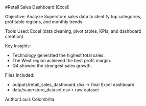 #Retail Sales Dashboard (Excel)

Objective: 
Analyze Superstore sales data to identify top categories, profitable regions, and monthly trends.

Tools Used: 
Excel (data cleaning, pivot tables, KPIs, and dashboard creation)

Key Insights:
- Technology generated the highest total sales.
- The West region achieved the best profit margin.
- Q4 showed the strongest sales growth.

Files Included:
- outputs/retail_sales_dashboard.xlsx → final Excel dashboard  
- data/superstore_dataset.csv→ raw dataset  

Author:Louis Colombrita
